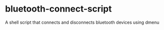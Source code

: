 # bluetooth-connect-script
A shell script that connects and disconnects bluetooth devices using dmenu
